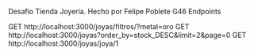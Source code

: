 Desafio Tienda Joyeria.
Hecho por Felipe Poblete G46
Endpoints

GET http://localhost:3000/joyas/filtros/?metal=oro 
GET http://localhost:3000/joyas?order_by=stock_DESC&limit=2&page=0
GET http://localhost:3000/joyas/joya/1
